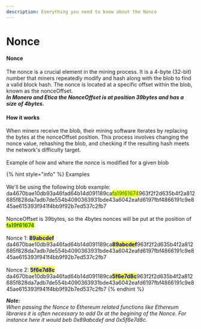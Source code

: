 ```yaml
---
description: Everything you need to know about the Nonce
---
```


# Nonce

#### Nonce

The nonce is a crucial element in the mining process. It is a 4-byte (32-bit) number that miners repeatedly modify and hash along with the blob to find a valid block hash. The nonce is located at a specific offset within the blob, known as the nonceOffset.\
_**In Monero and Etica the NonceOffset is at position 39bytes and has a size of 4bytes.**_

#### How it works

When miners receive the blob, their mining software iterates by replacing the bytes at the nonceOffset position. This process involves changing the nonce value, rehashing the blob, and checking if the resulting hash meets the network's difficulty target.\
\
Example of how and where the nonce is modified for a given blob

{% hint style="info" %}
Examples \
\
We'll be using the following blob example:\
da4670bae10db93a46fad64b14d091189ca<mark style="color:green;">fa19f61674</mark>963f2f2d635b4f2a812685f828da7adb7de554b4090363931bde43a6042eafd6197fbf4866191c9e845ae615393f941f4bb9f92b7ed537c2fb7\
\
NonceOffset is 39bytes, so the 4bytes nonces will be put at the position of <mark style="color:green;">**fa19f61674**</mark>\
\
Nonce 1: <mark style="color:blue;">**89abcdef**</mark>\
da4670bae10db93a46fad64b14d091189ca<mark style="color:blue;">**89abcdef**</mark>963f2f2d635b4f2a812685f828da7adb7de554b4090363931bde43a6042eafd6197fbf4866191c9e845ae615393f941f4bb9f92b7ed537c2fb7\
\
Nonce 2: <mark style="color:blue;">**5f6e7d8c**</mark>\
da4670bae10db93a46fad64b14d091189ca<mark style="color:blue;">**5f6e7d8c**</mark>963f2f2d635b4f2a812685f828da7adb7de554b4090363931bde43a6042eafd6197fbf4866191c9e845ae615393f941f4bb9f92b7ed537c2fb7
{% endhint %}

_**Note:**_ \
_When passing the Nonce to Ethereum related functions like Ethereum libraries it is often necessary to add 0x at the begining of the Nonce. For instance here it would beb 0x89abcdef_ _and 0x5f6e7d8c._

